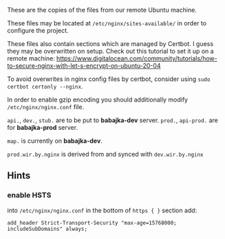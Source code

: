 These are the copies of the files from our remote Ubuntu machine.

These files may be located at `/etc/nginx/sites-available/` in order to configure the project.

These files also contain sections which are managed by Certbot.
I guess they may be overwritten on setup.
Check out this tutorial to set it up on a remote machine:
https://www.digitalocean.com/community/tutorials/how-to-secure-nginx-with-let-s-encrypt-on-ubuntu-20-04

To avoid overwrites in nginx config files by certbot, consider using `sudo certbot certonly --nginx`.

In order to enable gzip encoding you should additionally modify `/etc/nginx/nginx.conf` file.

`api.`, `dev.`, `stub.` are to be put to **babajka-dev** server. `prod.`, `api-prod.` are for **babajka-prod** server.

`map.` is currently on **babajka-dev**.

`prod.wir.by.nginx` is derived from and synced with `dev.wir.by.nginx`

## Hints

### enable HSTS

into `/etc/nginx/nginx.conf` in the bottom of `https { }` section add:

```add_header Strict-Transport-Security "max-age=15768000; includeSubDomains" always;```
